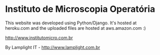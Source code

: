 Instituto de Microscopia Operatória
===============

This website was developed using Python/Django.
It's hosted at heroku.com and the uploaded files are hosted at aws.amazon.com :)

http://www.institutomicro.com.br

By Lamplight IT - http://www.lamplight.com.br